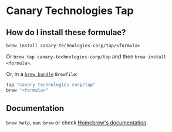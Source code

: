 # Canary Technologies Tap

## How do I install these formulae?

`brew install canary-technologies-corp/tap/<formula>`

Or `brew tap canary-technologies-corp/tap` and then `brew install <formula>`.

Or, in a [`brew bundle`](https://github.com/Homebrew/homebrew-bundle) `Brewfile`:

```ruby
tap "canary-technologies-corp/tap"
brew "<formula>"
```

## Documentation

`brew help`, `man brew` or check [Homebrew's documentation](https://docs.brew.sh).
